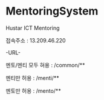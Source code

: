 # MentoringSystem
Hustar ICT Mentoring

접속주소 : 13.209.46.220

-URL- 

멘토/멘티 모두 혀용 : /common/**

멘티만 허용 : /menti/**

멘토만 허용 : /mento/**
